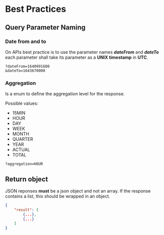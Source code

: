 # Best Practices

## Query Parameter Naming

### Date from and to

On APIs best practice is to use the parameter names ***dateFrom*** and ***dateTo***
each parameter shall take its parameter as a **UNIX timestamp** in **UTC**.

```text
?dateFrom=1640991600
&dateTo=1643670000
```

### Aggregation

Is a enum to define the aggregation level for the response.

Possible values:

- 15MIN
- HOUR
- DAY
- WEEK
- MONTH
- QUARTER
- YEAR
- ACTUAL
- TOTAL

```text
?aggregation=HOUR
```

## Return object

JSON reponses **must** be a json object and not an array.
If the response contains a list, this should be wrapped in an object.

```json
{
    "result": [
        {...},
        {...}
    ]
}
```
